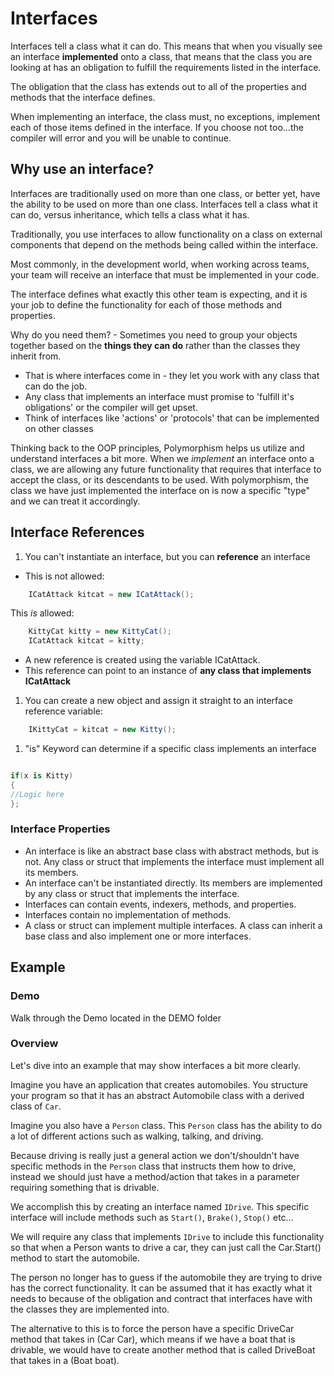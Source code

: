 # Interfaces

Interfaces tell a class what it can do. This means that when you visually see an interface **implemented** onto a class, that means that the class you are looking at has an obligation to fulfill the requirements listed in the interface.

The obligation that the class has extends out to all of the properties and methods that the interface defines.

When implementing an interface, the class must, no exceptions, implement each of those items defined in the interface. If you choose not too...the compiler will error and you will be unable to continue.


## Why use an interface?

Interfaces are traditionally used on more than one class, or better yet, have the ability to be used on more than one class. Interfaces tell a class what it can do, versus inheritance, which tells a class what it has.

Traditionally, you use interfaces to allow functionality on a class on external components that depend on the methods being called within the interface.

Most commonly, in the development world, when working across teams, your team will receive an interface that must be implemented in your code.

The interface defines what exactly this other team is expecting, and it is your job to define the functionality for each of those methods and properties.

Why do you need them?
	- Sometimes you need to group your objects together based on the **things they can do** rather than the classes they inherit from.
  - That is where interfaces come in - they let you work with any class that can do the job.
  - Any class that implements an interface must promise to 'fulfill it's obligations' or the compiler will get upset.
  - Think of interfaces like 'actions' or 'protocols' that can be implemented on other classes

Thinking back to the OOP principles, Polymorphism helps us utilize and understand interfaces a bit more. When we *implement* an interface onto a class, we are allowing any future functionality that requires that interface to accept the class, or its descendants to be used. With polymorphism, the class we have just implemented the interface on is now a specific "type" and we can treat it accordingly.


## Interface References

1. You can't instantiate an interface, but you can **reference** an interface
- This is not allowed:
```csharp
	ICatAttack kitcat = new ICatAttack();
```

This *is* allowed:

```csharp
	KittyCat kitty = new KittyCat();
    ICatAttack kitcat = kitty;
```
- A new reference is created using the variable ICatAttack.
- This reference can point to an instance of **any class that implements ICatAttack**

1. You can create a new object and assign it straight to an interface reference variable:

```csharp
	IKittyCat = kitcat = new Kitty();
```

1. "is" Keyword can determine if a specific class implements an interface

```csharp

if(x is Kitty)
{
//Logic here
};

```

### Interface Properties

- An interface is like an abstract base class with abstract methods, but is not. Any class or struct that implements the interface must implement all its members.
- An interface can't be instantiated directly. Its members are implemented by any class or struct that implements the interface.
- Interfaces can contain events, indexers, methods, and properties.
- Interfaces contain no implementation of methods.
- A class or struct can implement multiple interfaces. A class can inherit a base class and also implement one or more interfaces.



## Example

### Demo
Walk through the Demo located in the DEMO folder

### Overview
Let's dive into an example that may show interfaces a bit more clearly.

Imagine you have an application that creates automobiles. You structure your program so that it has an abstract Automobile class with a derived class of `Car`.

Imagine you also have a `Person` class. This `Person` class has the ability to do a lot of different actions such as walking, talking, and driving.

Because driving is really just a general action we don't/shouldn't have specific methods in the `Person` class that instructs them how to drive, instead we should just have a method/action that takes in a parameter requiring something that is drivable.

We accomplish this by creating an interface named `IDrive`. This specific interface will include methods such as `Start()`, `Brake()`, `Stop()` etc...

We will require any class that implements `IDrive` to include this functionality so that when a Person wants to drive a car, they can just call the Car.Start() method to start the automobile.

The person no longer has to guess if the automobile they are trying to drive has the correct functionality. It can be assumed that it has exactly what it needs to because of the obligation and contract that interfaces have with the classes they are implemented into.

The alternative to this is to force the person have a specific DriveCar method that takes in (Car Car), which means if we have a boat that is drivable, we would have to create another method that is called DriveBoat that takes in a (Boat boat).
